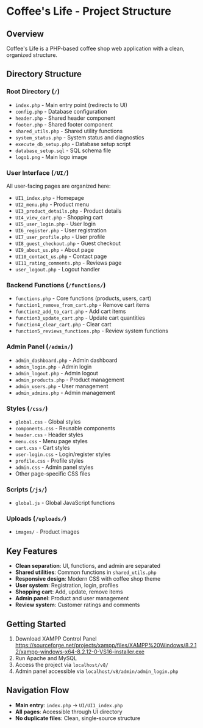 # Coffee's Life - Project Structure

## Overview
Coffee's Life is a PHP-based coffee shop web application with a clean, organized structure.

## Directory Structure

### Root Directory (`/`)
- `index.php` - Main entry point (redirects to UI)
- `config.php` - Database configuration
- `header.php` - Shared header component
- `footer.php` - Shared footer component
- `shared_utils.php` - Shared utility functions
- `system_status.php` - System status and diagnostics
- `execute_db_setup.php` - Database setup script
- `database_setup.sql` - SQL schema file
- `logo1.png` - Main logo image

### User Interface (`/UI/`)
All user-facing pages are organized here:
- `UI1_index.php` - Homepage
- `UI2_menu.php` - Product menu
- `UI3_product_details.php` - Product details
- `UI4_view_cart.php` - Shopping cart
- `UI5_user_login.php` - User login
- `UI6_register.php` - User registration
- `UI7_user_profile.php` - User profile
- `UI8_guest_checkout.php` - Guest checkout
- `UI9_about_us.php` - About page
- `UI10_contact_us.php` - Contact page
- `UI11_rating_comments.php` - Reviews page
- `user_logout.php` - Logout handler

### Backend Functions (`/functions/`)
- `functions.php` - Core functions (products, users, cart)
- `function1_remove_from_cart.php` - Remove cart items
- `function2_add_to_cart.php` - Add cart items
- `function3_update_cart.php` - Update cart quantities
- `function4_clear_cart.php` - Clear cart
- `function5_reviews_functions.php` - Review system functions

### Admin Panel (`/admin/`)
- `admin_dashboard.php` - Admin dashboard
- `admin_login.php` - Admin login
- `admin_logout.php` - Admin logout
- `admin_products.php` - Product management
- `admin_users.php` - User management
- `admin_admins.php` - Admin management

### Styles (`/css/`)
- `global.css` - Global styles
- `components.css` - Reusable components
- `header.css` - Header styles
- `menu.css` - Menu page styles
- `cart.css` - Cart styles
- `user-login.css` - Login/register styles
- `profile.css` - Profile styles
- `admin.css` - Admin panel styles
- Other page-specific CSS files

### Scripts (`/js/`)
- `global.js` - Global JavaScript functions

### Uploads (`/uploads/`)
- `images/` - Product images

## Key Features
- **Clean separation**: UI, functions, and admin are separated
- **Shared utilities**: Common functions in `shared_utils.php`
- **Responsive design**: Modern CSS with coffee shop theme
- **User system**: Registration, login, profiles
- **Shopping cart**: Add, update, remove items
- **Admin panel**: Product and user management
- **Review system**: Customer ratings and comments

## Getting Started
1. Download XAMPP Control Panel https://sourceforge.net/projects/xampp/files/XAMPP%20Windows/8.2.12/xampp-windows-x64-8.2.12-0-VS16-installer.exe
2. Run Apache and MySQL
3. Access the project via `localhost/v8/`
4. Admin panel accessible via `localhost/v8/admin/admin_login.php`

## Navigation Flow
- **Main entry**: `index.php` → `UI/UI1_index.php`
- **All pages**: Accessible through UI directory
- **No duplicate files**: Clean, single-source structure
